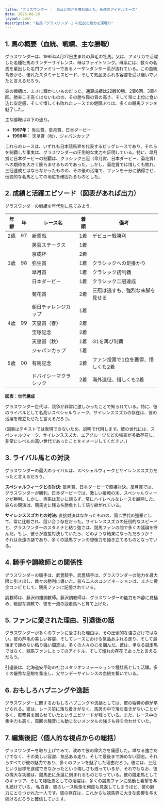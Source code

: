 ```yaml
---
title: "グラスワンダー -  気品と強さを兼ね備えた、永遠のアイドルホース"
date: 2025-08-30
layout: post
description: "名馬『グラスワンダー』の伝説と魅力を深堀り"
---
```


## 1. 馬の概要（血統、戦績、主な勝鞍）

グラスワンダーは、1995年4月27日生まれの芦毛の牡馬。父は、アメリカで活躍した名種牡馬のサンデーサイレンス、母はファイトソング。母系には、数々の名馬を輩出した名門ファミリーであるノーザンダンサー系が流れている。この血統背景から、優れたスタミナとスピード、そして気品あふれる容姿を受け継いでいたと言えるだろう。

彼の戦績は、まさに輝かしいものだった。通算成績は22戦10勝、2着6回、3着4回。勝率こそ高くはないものの、その勝ち鞍の質の高さ、そして常に上位に食い込む安定感、そして惜しくも敗れたレースでの健闘ぶりは、多くの競馬ファンを魅了した。

主な勝鞍は以下の通り。

* **1997年：** 弥生賞、皐月賞、日本ダービー
* **1998年：** 天皇賞（秋）、ジャパンカップ


これらのレースは、いずれも日本競馬界を代表するビッグレースであり、それらを制覇した事実は、グラスワンダーの圧倒的な実力を証明している。特に、皐月賞と日本ダービーの制覇は、クラシック三冠（皐月賞、日本ダービー、菊花賞）への期待を大きく膨らませるものであった。しかし、菊花賞では惜しくも敗れ、三冠達成とはならなかったものの、その後の活躍で、ファンを十分に納得させ、伝説的な名馬としての地位を確固たるものとした。


## 2. 成績と活躍エピソード（図表があれば出力）

グラスワンダーの戦績を年代別に見てみよう。

| 年齢 | 年  | レース名            | 着順 | 備考                                      |
|-----|----|---------------------|-----|-------------------------------------------|
| 2歳  | 97 | 新馬戦              | 1着 | デビュー戦勝利                             |
|      |    | 芙蓉ステークス        | 1着 |                                           |
|      |    | 京成杯              | 2着 |                                           |
| 3歳  | 98 | 弥生賞              | 1着 | クラシックへの足掛かり                     |
|      |    | 皐月賞              | 1着 | クラシック初制覇                         |
|      |    | 日本ダービー          | 1着 | クラシック二冠達成                       |
|      |    | 菊花賞              | 2着 | 三冠は逃すも、強烈な末脚を見せる         |
|      |    | 朝日チャレンジカップ   | 1着 |                                           |
| 4歳  | 99 | 天皇賞（春）          | 2着 |                                           |
|      |    | 宝塚記念            | 2着 |                                           |
|      |    | 天皇賞（秋）          | 1着 | G1を再び制覇                             |
|      |    | ジャパンカップ        | 1着 |                                           |
| 5歳  | 00 | 有馬記念            | 2着 | ファン投票で1位を獲得、惜しくも2着          |
|      |    | ドバイシーマクラシック| 2着 | 海外遠征、惜しくも2着                    |


**図表：世代構成**

グラスワンダー世代は、競争が非常に激しかったことで知られている。特に、彼のライバルとして名高いスペシャルウィーク、サイレンススズカの存在は、彼の活躍を際立たせたと言えるだろう。

(図表はテキストでは表現できないため、説明で代用します。彼の世代には、スペシャルウィーク、サイレンススズカ、エアグルーヴなどの強豪が多数存在し、非常にレベルの高い世代であったことをイメージしてください。)


## 3. ライバル馬との対決

グラスワンダーの最大のライバルは、スペシャルウィークとサイレンススズカだったと言えるだろう。

**スペシャルウィークとの対決:**  皐月賞、日本ダービーで直接対決。皐月賞では、グラスワンダーが勝利。日本ダービーでは、激しい接戦の末、スペシャルウィークが勝利。しかし、両馬は互いに譲らず、常にハイレベルなレースを展開した。彼らの競演は、競馬史に残る名勝負として語り継がれている。

**サイレンススズカとの対決:**  直接対決はなかったものの、同じ世代の強豪として、常に比較され、競い合う存在だった。サイレンススズカの圧倒的なスピードと、グラスワンダーのスタミナと粘り強さは、競馬ファンの間で多くの議論を呼んだ。もし、彼らが直接対決していたら、どのような結果になっただろうか？ それは永遠の謎であり、多くの競馬ファンの想像力を掻き立てるものとなっている。


## 4. 騎手や調教師との関係性

グラスワンダーの騎手は、武豊騎手。武豊騎手は、グラスワンダーの能力を最大限に引き出し、数々の勝利に導いた。彼ら二人のコンビネーションは、まさに黄金コンビとして、競馬ファンに記憶されている。

調教師は、藤沢和雄調教師。藤沢調教師は、グラスワンダーの能力を冷静に見極め、緻密な調教で、彼を一流の競走馬へと育て上げた。


## 5. ファンに愛された理由、引退後の話

グラスワンダーが多くのファンに愛された理由は、その圧倒的な強さだけではない。彼の芦毛の美しい容姿、そしてレースにおける気品あふれる走り、そして最後まで諦めない粘り強い闘志は、多くの人々の心を掴んだ。彼は、単なる競走馬ではなく、競馬ファンにとってのアイドル、そして憧れの存在であったと言えるだろう。

引退後は、北海道安平町の社台スタリオンステーションで種牡馬として活躍。多くの優秀な産駒を輩出し、父サンデーサイレンスの血統を繋いでいる。


## 6. おもしろハプニングや逸話

グラスワンダーに関するおもしろハプニングや逸話としては、彼の独特の癖が挙げられる。彼は、レース前に落ち着きがなく、馬房の中で落ち着きがないことが多く、厩務員を困らせていたというエピソードが残っている。また、レース中の集中力も高く、周囲の騒音にも動じないメンタルの強さも持ち合わせていた。


## 7. 編集後記（個人的な視点からの総括）

グラスワンダーを取り上げてみて、改めて彼の偉大さを痛感した。単なる強さだけでなく、その美しい容姿、気品ある走り、そして最後まで諦めない闘志。それらすべてが彼の魅力であり、多くのファンを魅了した理由だろう。彼には、三冠という目標を達成できなかったという悔しさも残っているが、それでもなお、彼の偉大な功績は、競馬史に永遠に刻まれるものとなっている。彼の競走馬としてのキャリア、そして種牡馬としての活躍は、多くの競馬ファンに感動と希望を与え続けている。  私自身、彼のレース映像を何度も見返してしまうほど、彼の魅力にとりつかれた一人です。彼の存在は、これからも競馬界に大きな影響を与え続けるだろうと確信しています。
